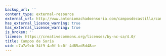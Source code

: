 ```yaml
---
backup_url: ''
content_type: external-resource
external_url: http://www.antoniomachadoensoria.com/camposdecastilla/camposdesoria.htm
has_external_licence_warning: true
has_external_license_warning: true
is_broken: ''
license: https://creativecommons.org/licenses/by-nc-sa/4.0/
title: Campos de Soria
uid: c7a7a9cb-34f9-4a0f-bc0f-4d85ad5d48ae
---
```

